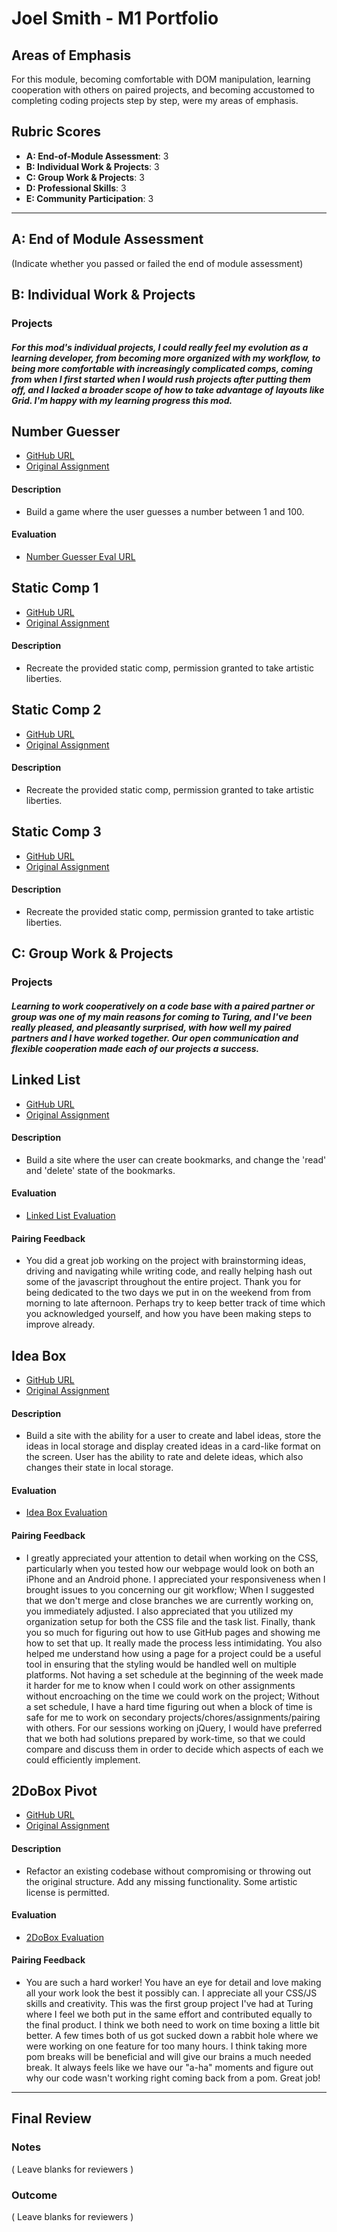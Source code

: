 # Joel Smith - M1 Portfolio

## Areas of Emphasis

For this module, becoming comfortable with DOM manipulation, learning cooperation with others on paired projects, and becoming accustomed to completing coding projects step by step, were my areas of emphasis. 

## Rubric Scores

* **A: End-of-Module Assessment**: 3
* **B: Individual Work & Projects**: 3
* **C: Group Work & Projects**: 3
* **D: Professional Skills**: 3
* **E: Community Participation**: 3

-----------------------

## A: End of Module Assessment

(Indicate whether you passed or failed the end of module assessment)


## B: Individual Work & Projects

### Projects
##### For this mod's individual projects, I could really feel my evolution as a learning developer, from becoming more organized with my workflow, to being more comfortable with increasingly complicated comps, coming from when I first started when I would rush projects after putting them off, and I lacked a broader scope of how to take advantage of layouts like Grid. I'm happy with my learning progress this mod.


## Number Guesser

* [GitHub URL](https://github.com/JoelSmith123/number-guesser)
* [Original Assignment](http://frontend.turing.io/projects/number-guesser.html)

#### Description
* Build a game where the user guesses a number between 1 and 100.

#### Evaluation
* [Number Guesser Eval URL](https://github.com/turingschool/front-end-submissions-public/blob/master/1806/mod-1/number-guesser/joel-smith.md)


## Static Comp 1

* [GitHub URL](https://github.com/JoelSmith123/js-comp-challenge-1)
* [Original Assignment](http://frontend.turing.io/projects/m1-static-comp-1.html)

#### Description 
* Recreate the provided static comp, permission granted to take artistic liberties.


## Static Comp 2 

* [GitHub URL](https://github.com/JoelSmith123/js-comp-challenge-2)
* [Original Assignment](http://frontend.turing.io/projects/m1-static-comp-2.html)

#### Description
* Recreate the provided static comp, permission granted to take artistic liberties.


## Static Comp 3 

* [GitHub URL](https://github.com/JoelSmith123/js-comp-challenge-3)
* [Original Assignment](http://frontend.turing.io/projects/m1-static-comp-3.html)

#### Description
* Recreate the provided static comp, permission granted to take artistic liberties.


## C: Group Work & Projects

### Projects
##### Learning to work cooperatively on a code base with a paired partner or group was one of my main reasons for coming to Turing, and I've been really pleased, and pleasantly surprised, with how well my paired partners and I have worked together. Our open communication and flexible cooperation made each of our projects a success.  


## Linked List

* [GitHub URL](https://github.com/JoelSmith123/linked-list)
* [Original Assignment](http://frontend.turing.io/projects/linked-list.html)

#### Description
* Build a site where the user can create bookmarks, and change the 'read' and 'delete' state of the bookmarks.

#### Evaluation
* [Linked List Evaluation](https://github.com/turingschool/front-end-submissions-public/blob/master/1806/mod-1/linked-list/joel-justin.md)

#### Pairing Feedback 
* You did a great job working on the project with brainstorming ideas, driving and navigating while writing code, and really helping hash out some of the javascript throughout the entire project. Thank you for being dedicated to the two days we put in on the weekend from from morning to late afternoon. Perhaps try to keep better track of time which you acknowledged yourself, and how you have been making steps to improve already. 


## Idea Box 

* [GitHub URL](https://github.com/JoelSmith123/ideabox)
* [Original Assignment](http://frontend.turing.io/projects/ideabox.html)

#### Description 
* Build a site with the ability for a user to create and label ideas, store the ideas in local storage and display created ideas in a card-like format on the screen. User has the ability to rate and delete ideas, which also changes their state in local storage.

#### Evaluation
* [Idea Box Evaluation](https://github.com/turingschool/front-end-submissions-public/blob/master/1806/mod-1/idea-box/jessica-joel.md)

#### Pairing Feedback
* I greatly appreciated your attention to detail when working on the CSS, particularly when you tested how our webpage would look on both an iPhone and an Android phone. I appreciated your responsiveness when I brought issues to you concerning our git workflow; When I suggested that we don't merge and close branches we are currently working on, you immediately adjusted. I also appreciated that you utilized my organization setup for both the CSS file and the task list. Finally, thank you so much for figuring out how to use GitHub pages and showing me how to set that up. It really made the process less intimidating. You also helped me understand how using a page for a project could be a useful tool in ensuring that the styling would be handled well on multiple platforms. Not having a set schedule at the beginning of the week made it harder for me to know when I could work on other assignments without encroaching on the time we could work on the project; Without a set schedule, I have a hard time figuring out when a block of time is safe for me to work on secondary projects/chores/assignments/pairing with others. For our sessions working on jQuery, I would have preferred that we both had solutions prepared by work-time, so that we could compare and discuss them in order to decide which aspects of each we could efficiently implement.


## 2DoBox Pivot 

* [GitHub URL](https://github.com/JoelSmith123/2DoBox-Pivot)
* [Original Assignment](http://frontend.turing.io/projects/2DoBox-Pivot-Mod1.html)

#### Description 
* Refactor an existing codebase without compromising or throwing out the original structure. Add any missing functionality. Some artistic license is permitted.

#### Evaluation
* [2DoBox Evaluation](https://github.com/turingschool/front-end-submissions-public/blob/master/1806/mod-1/to-do-box/joel-laura.md)

#### Pairing Feedback
* You are such a hard worker! You have an eye for detail and love making all your work look the best it possibly can. I appreciate all your CSS/JS skills and creativity. This was the first group project I've had at Turing where I feel we both put in the same effort and contributed equally to the final product.  I think we both need to work on time boxing a little bit better. A few times both of us got sucked down a rabbit hole where we were working on one feature for too many hours. I think taking more pom breaks will be beneficial and will give our brains a much needed break. It always feels like we have our "a-ha" moments and figure out why our code wasn't working right coming back from a pom. Great job!


------------------

## Final Review

### Notes

( Leave blanks for reviewers )

### Outcome

( Leave blanks for reviewers )
